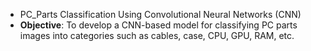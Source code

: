 - PC_Parts Classification Using Convolutional Neural Networks (CNN) 
- **Objective**: To develop a CNN-based model for classifying PC parts images into categories such as cables, case, CPU, GPU, RAM, etc.
